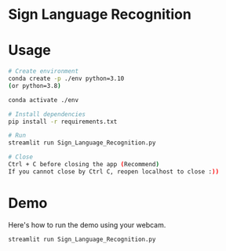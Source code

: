 # Sign Language Recognition

# Usage

```bash
# Create environment
conda create -p ./env python=3.10
(or python=3.8)

conda activate ./env

# Install dependencies
pip install -r requirements.txt

# Run
streamlit run Sign_Language_Recognition.py

# Close
Ctrl + C before closing the app (Recommend)
If you cannot close by Ctrl C, reopen localhost to close :))
```

# Demo

Here's how to run the demo using your webcam.

```bash
streamlit run Sign_Language_Recognition.py
```

